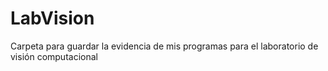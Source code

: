 # LabVision
Carpeta para guardar la evidencia de mis programas para el laboratorio de visión computacional
